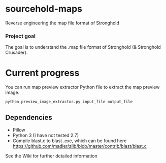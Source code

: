 # sourcehold-maps
Reverse engineering the map file format of Stronghold

### Project goal
The goal is to understand the .map file format of Stronghold (& Stronghold Crusader).

# Current progress
You can run map preview extractor Python file to extract the map preview image.

```r
python preview_image_extractor.py input_file output_file
```

## Dependencies
* Pillow
* Python 3 (I have not tested 2.7)
* Compile blast.c to blast .exe, which can be found here https://github.com/madler/zlib/blob/master/contrib/blast/blast.c

See the Wiki for further detailed information
